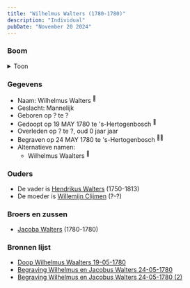 ```yaml
---
title: "Wilhelmus Walters (1780-1780)"
description: "Individual"
pubDate: "November 20 2024"
---
```


### Boom
<details><summary>Toon</summary>

![test](https://www.plantuml.com/plantuml/svg/ZP9RQm8n48NVyoi6VV19s7MzhOXQHR6bfOMsI9yakpjru-OYcOY8-DyRTB52I-rRc3av-IPdHkIuTLib6HL2RxZb2XAU5YjhjZgR66aiECir-HPgntAH8QJ2fXBFPrGRjmU5Aa5Bvn8vj6ZSVeFioZMLd0WE3036ncPettAH5Xg9-dt5XHuC8697nchmSdgAsFb6POuwiwBO4YouzDPK0Kvm7mHX50DKfz6iDHjxuyEdG9aTeTzBUB9V9iOvYRq1D3hmEds1iDCAO7Ybec8hvPBhR9bQGvGOp-BbKGWFxuyGTiC8QbIVetLcXJenbEQUhuHQ22bHYRM6YHHhXVe2rGuzr6myZQRH7r33dzutoOOU_mBGx-qmouHU-KOOmFFapK_OYKyOio08MaseIh7AtHwbD3kFScJbdzNhfOALlD-5ygOld5enkvetHwb-2Q4TmoN0ss64CJpTVNZKxh_2Q3IlvNuxHduP_BP-0G00)
</details>

### Gegevens
- Naam: Wilhelmus Walters <sup><a href="../s00287/" style="text-decoration:none" title="Doop Wilhelmus Waalters 19-05-1780">:link:</a></sup>
- Geslacht: Mannelijk
- Geboren op ? te ? 
- Gedoopt op 19 MAY 1780 te 's-Hertogenbosch <sup><a href="../s00287/" style="text-decoration:none" title="Doop Wilhelmus Waalters 19-05-1780">:link:</a></sup>
- Overleden op ? te ?, oud 0 jaar jaar 
- Begraven op 24 MAY 1780 te 's-Hertogenbosch <sup><a href="../s00289/" style="text-decoration:none" title="Begraving Wilhelmus en Jacobus Walters 24-05-1780">:link:</a><a href="../s00290/" style="text-decoration:none" title="Begraving Wilhelmus en Jacobus Walters 24-05-1780 (2)">:link:</a></sup>
- Alternatieve namen:
  - Wilhelmus Waalters <sup><a href="../s00287/" style="text-decoration:none" title="Doop Wilhelmus Waalters 19-05-1780">:link:</a></sup>

### Ouders
- De vader is [Hendrikus Walters](../i00139/) (1750-1813)
- De moeder is [Willemijn Clijmen](../i00161/) (?-?)

### Broers en zussen
- [Jacoba Walters](../i00170/) (1780-1780)

### Bronnen lijst
- [Doop Wilhelmus Waalters 19-05-1780](../s00287/)
- [Begraving Wilhelmus en Jacobus Walters 24-05-1780](../s00289/)
- [Begraving Wilhelmus en Jacobus Walters 24-05-1780 (2)](../s00290/)